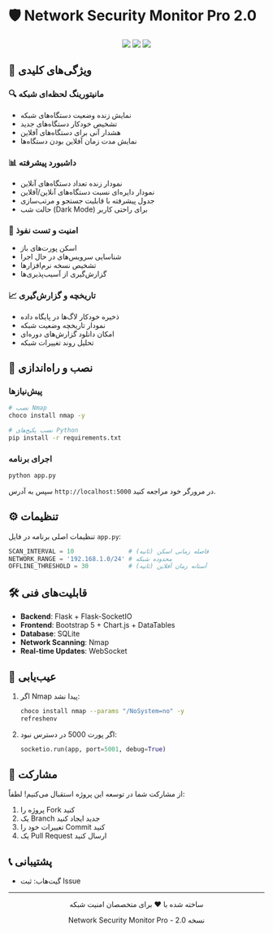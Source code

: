 # 🛡️ Network Security Monitor Pro 2.0

<div align="center">
  <img src="https://img.shields.io/badge/Python-3.8%2B-blue.svg"/>
  <img src="https://img.shields.io/badge/Flask-2.0%2B-green.svg"/>
  <img src="https://img.shields.io/badge/Version-2.0-red.svg"/>
</div>

## 🌟 ویژگی‌های کلیدی

### 🔍 مانیتورینگ لحظه‌ای شبکه
- نمایش زنده وضعیت دستگاه‌های شبکه
- تشخیص خودکار دستگاه‌های جدید
- هشدار آنی برای دستگاه‌های آفلاین
- نمایش مدت زمان آفلاین بودن دستگاه‌ها

### 📊 داشبورد پیشرفته
- نمودار زنده تعداد دستگاه‌های آنلاین
- نمودار دایره‌ای نسبت دستگاه‌های آنلاین/آفلاین
- جدول پیشرفته با قابلیت جستجو و مرتب‌سازی
- حالت شب (Dark Mode) برای راحتی کاربر

### 🔐 امنیت و تست نفوذ
- اسکن پورت‌های باز
- شناسایی سرویس‌های در حال اجرا
- تشخیص نسخه نرم‌افزارها
- گزارش‌گیری از آسیب‌پذیری‌ها

### 📈 تاریخچه و گزارش‌گیری
- ذخیره خودکار لاگ‌ها در پایگاه داده
- نمودار تاریخچه وضعیت شبکه
- امکان دانلود گزارش‌های دوره‌ای
- تحلیل روند تغییرات شبکه

## 🚀 نصب و راه‌اندازی

### پیش‌نیازها
```bash
# نصب Nmap
choco install nmap -y

# نصب پکیج‌های Python
pip install -r requirements.txt
```

### اجرای برنامه
```bash
python app.py
```
سپس به آدرس `http://localhost:5000` در مرورگر خود مراجعه کنید.

## ⚙️ تنظیمات
تنظیمات اصلی برنامه در فایل `app.py`:
```python
SCAN_INTERVAL = 10               # فاصله زمانی اسکن (ثانیه)
NETWORK_RANGE = '192.168.1.0/24' # محدوده شبکه
OFFLINE_THRESHOLD = 30           # آستانه زمان آفلاین (ثانیه)
```

## 🛠️ قابلیت‌های فنی
- **Backend**: Flask + Flask-SocketIO
- **Frontend**: Bootstrap 5 + Chart.js + DataTables
- **Database**: SQLite
- **Network Scanning**: Nmap
- **Real-time Updates**: WebSocket

## 🔧 عیب‌یابی
1. اگر Nmap پیدا نشد:
   ```bash
   choco install nmap --params "/NoSystem=no" -y
   refreshenv
   ```

2. اگر پورت 5000 در دسترس نبود:
   ```python
   socketio.run(app, port=5001, debug=True)
   ```


## 👥 مشارکت
از مشارکت شما در توسعه این پروژه استقبال می‌کنیم! لطفاً:
1. پروژه را Fork کنید
2. یک Branch جدید ایجاد کنید
3. تغییرات خود را Commit کنید
4. یک Pull Request ارسال کنید

## 📞 پشتیبانی
- گیت‌هاب: ثبت Issue


---
<div align="center">
  <p>ساخته شده با ❤️ برای متخصصان امنیت شبکه</p>
  <p>Network Security Monitor Pro - نسخه 2.0</p>
</div>
